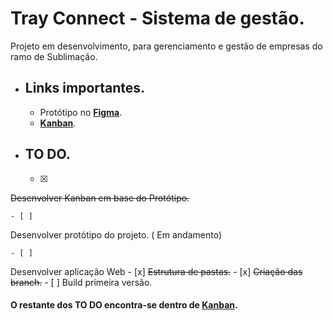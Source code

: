 # Tray Connect - Sistema de gestão.

Projeto em desenvolvimento, para gerenciamento e gestão de empresas do ramo de Sublimação.

- ##	Links importantes.
	- Protótipo no [**Figma**](https://www.figma.com/file/5YoWlIdb0j8BS8pD0OQPgk/Tray-Connect).
	- [**Kanban**](https://github.com/carlosadr/tray-connect/projects/1).

- ## TO DO.
	- [x]
~~Desenvolver Kanban em base do Protótipo.~~

	- [ ]
Desenvolver protótipo do projeto. ( Em andamento)

	- [ ]
Desenvolver aplicação Web
		- [x]
	~~Estrutura de pastas.~~
		- [x]
	~~Criação das branch.~~
		- [ ]
	Build primeira versão.
	
#### O restante dos TO DO encontra-se dentro de [**Kanban**](https://github.com/carlosadr/tray-connect/projects/1).
